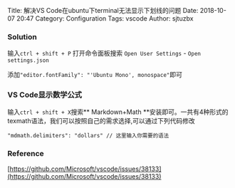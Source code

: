 Title: 解决VS Code在ubuntu下terminal无法显示下划线的问题
Date: 2018-10-07 20:47
Category: Configuration
Tags: vscode
Author: sjtuzbx

### Solution

输入`ctrl + shift + P` 打开命令面板搜索 `Open User Settings` - `Open settings.json`

添加`"editor.fontFamily": "'Ubuntu Mono', monospace"`即可

### VS Code显示数学公式

输入`ctrl + shift + X`搜索** Markdown+Math **安装即可。一共有4种形式的texmath语法，我们可以按照自己的需求选择,可以通过下列代码修改

```
"mdmath.delimiters": "dollars" // 这里输入你需要的语法
```

### Reference

[https://github.com/Microsoft/vscode/issues/38133](https://github.com/Microsoft/vscode/issues/38133)

